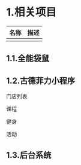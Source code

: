 # 1.相关项目

| 名称 | 描述 |
| :--- | :--- |
|  |  |

## 1.1.全能袋鼠

## 1.2.古德菲力小程序

门店列表

课程

健身

活动

## 1.3.后台系统



